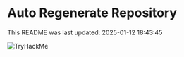 # Auto Regenerate Repository

This README was last updated: 2025-01-12 18:43:45

 ![TryHackMe](https://tryhackme.com/badge/533634)